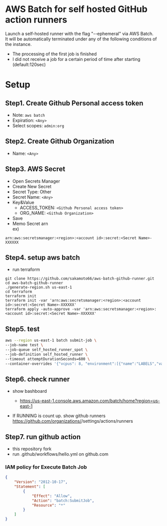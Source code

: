 # AWS Batch for self hosted GitHub action runners

Launch a self-hosted runner with the flag "--ephemeral" via AWS Batch.  
It will be automatically terminated under any of the following conditions of the instance.
- The processing of the first job is finished
- I did not receive a job for a certain period of time after starting (default:120sec)

# Setup
## Step1. Create Github Personal access token

- Note: `aws batch`
- Expiration: `<Any>`
- Select scopes: `admin:org`

## Step2. Create Github Organization

- Name: `<Any>`

## Step3. AWS Secret

- Open Secrets Manager
- Create New Secret
- Secret Type: Other
- Secret Name: `<Any>`
- Key&Value
  - ACCESS_TOKEN: `<Github Personal access token>`
  - ORG_NAME: `<Github Organization>`
- Save
- Memo Secret arn  
ex)
```
arn:aws:secretsmanager:<region>:<account id>:secret:<Secret Name>-XXXXXX
```

## Step4. setup aws batch

- run terraform
```
git clone https://github.com/sakamoto66/aws-batch-github-runner.git
cd aws-batch-github-runner
./generate-region.sh us-east-1
cd terraform
terraform init
terraform init -var 'arn:aws:secretsmanager:<region>:<account id>:secret:<Secret Name>-XXXXXX'
terraform apply -auto-approve -var 'arn:aws:secretsmanager:<region>:<account id>:secret:<Secret Name>-XXXXXX'
```
## Step5. test

```bash
aws --region us-east-1 batch submit-job \
--job-name test \
--job-queue self_hosted_runner_spot \
--job-definition self_hosted_runner \
--timeout attemptDurationSeconds=600 \
--container-overrides '{"vcpus": 8, "environment":[{"name":"LABELS","value":"loadtest"}]}'
```

## Step6. check runner

- show bashboard
  - https://us-east-1.console.aws.amazon.com/batch/home?region=us-east-1

- If RUNNING is count up. show github runners
https://github.com/organizations/<my organization>/settings/actions/runners


## Step7. run github action

- this repository fork
- run .github/workflows/hello.yml on github.com

### IAM policy for Execute Batch Job

```json
{
    "Version": "2012-10-17",
    "Statement": [
        {
            "Effect": "Allow",
            "Action": "batch:SubmitJob",
            "Resource": "*"
        }
    ]
}
```
